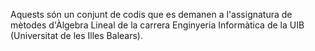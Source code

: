 
Aquests són un conjunt de codis que es demanen a l'assignatura de mètodes d'Àlgebra Lineal de la carrera Enginyeria Informàtica de la UIB (Universitat de les Illes Balears).

